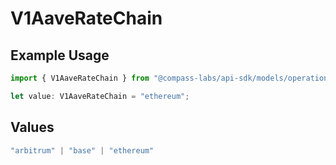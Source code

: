 # V1AaveRateChain

## Example Usage

```typescript
import { V1AaveRateChain } from "@compass-labs/api-sdk/models/operations";

let value: V1AaveRateChain = "ethereum";
```

## Values

```typescript
"arbitrum" | "base" | "ethereum"
```